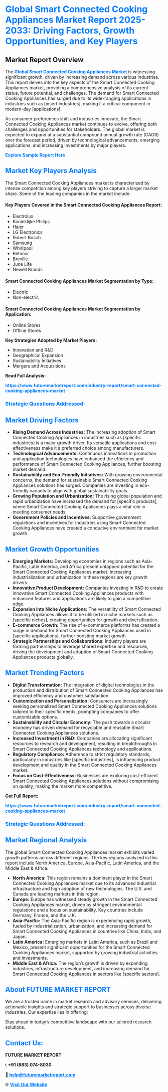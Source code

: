 <h1 style="color: #007BFF;">Global Smart Connected Cooking Appliances Market Report 2025-2033: Driving Factors, Growth Opportunities, and Key Players</h1>

<section id="overview">
<h2>Market Report Overview</h2>
<p>The <a href="https://www.futuremarketreport.com/industry-report/smart-connected-cooking-appliances-market" style="color: #007BFF; text-decoration: none;"><strong>Global Smart Connected Cooking Appliances Market</strong></a> is witnessing significant growth, driven by increasing demand across various industries. This report delves into the key aspects of the Smart Connected Cooking Appliances market, providing a comprehensive analysis of its current status, future potential, and challenges. The demand for Smart Connected Cooking Appliances has surged due to its wide-ranging applications in industries such as [insert industries], making it a critical component in modern-day [applications].</p>
<p>As consumer preferences shift and industries innovate, the Smart Connected Cooking Appliances market continues to evolve, offering both challenges and opportunities for stakeholders. The global market is expected to expand at a substantial compound annual growth rate (CAGR) over the forecast period, driven by technological advancements, emerging applications, and increasing investments by major players.</p>
</section>

<section id="overview">
<p><a href="https://www.futuremarketreport.com/request-sample/reportId=89260" style="color: #007BFF; text-decoration: none;"><strong>Explore Sample Report Here</strong></a></p>
</section>

<section id="key-players">
<h2 style="color: #007BFF;">Market Key Players Analysis</h2>
<p>The Smart Connected Cooking Appliances market is characterized by intense competition among key players striving to capture a larger market share. Some of the leading companies in the market include:</p>
<h4>Key Players Covered in the Smart Connected Cooking Appliances Report:</h4>
<ul><li>Electrolux</li><li>Koninklijke Philips</li><li>Haier</li><li>LG Electronics</li><li>Robert Bosch</li><li>Samsung</li><li>Whirlpool</li><li>Behmor</li><li>Breville</li><li>June Life</li><li>Newell Brands</li></ul>
<h4>Smart Connected Cooking Appliances Market Segmentation by Type:</h4>
<ul><li>Electric</li><li>Non-electric</li></ul>

<h4>Smart Connected Cooking Appliances Market Segmentation by Application:</h4>
<ul><li>Online Stores</li><li>Offline Stores</li></ul>
<p><strong>Key Strategies Adopted by Market Players:</strong></p>
<ul>
<li>Innovation and R&D</li>
<li>Geographical Expansion</li>
<li>Sustainability Initiatives</li>
<li>Mergers and Acquisitions</li>
</ul>
</section>

<section>
<p><strong>Read Full Analysis: </strong></p><a href="https://www.futuremarketreport.com/industry-report/smart-connected-cooking-appliances-market" style="color: #007BFF; text-decoration: none;"><strong>https://www.futuremarketreport.com/industry-report/smart-connected-cooking-appliances-market</strong></a>
<h3 style="color: #007BFF;">Strategic Questions Addressed:</h3>
</section>

<section id="driving-factors">
<h2 style="color: #007BFF;">Market Driving Factors</h2>
<ul>
<li><strong>Rising Demand Across Industries:</strong> The increasing adoption of Smart Connected Cooking Appliances in industries such as [specific industries] is a major growth driver. Its versatile applications and cost-effectiveness make it a preferred choice among manufacturers.</li>
<li><strong>Technological Advancements:</strong> Continuous innovations in production and application technologies have enhanced the efficiency and performance of Smart Connected Cooking Appliances, further boosting market demand.</li>
<li><strong>Sustainability and Eco-Friendly Initiatives:</strong> With growing environmental concerns, the demand for sustainable Smart Connected Cooking Appliances solutions has surged. Companies are investing in eco-friendly variants to align with global sustainability goals.</li>
<li><strong>Growing Population and Urbanization:</strong> The rising global population and rapid urbanization have increased the demand for [specific products], where Smart Connected Cooking Appliances plays a vital role in meeting consumer needs.</li>
<li><strong>Government Policies and Incentives:</strong> Supportive government regulations and incentives for industries using Smart Connected Cooking Appliances have created a conducive environment for market growth.</li>
</ul>
</section>

<section id="growth-opportunities">
<h2 style="color: #007BFF;">Market Growth Opportunities</h2>
<ul>
<li><strong>Emerging Markets:</strong> Developing economies in regions such as Asia-Pacific, Latin America, and Africa present untapped potential for the Smart Connected Cooking Appliances market. Increasing industrialization and urbanization in these regions are key growth drivers.</li>
<li><strong>Innovative Product Development:</strong> Companies investing in R&D to create innovative Smart Connected Cooking Appliances products with enhanced features and applications are likely to gain a competitive edge.</li>
<li><strong>Expansion into Niche Applications:</strong> The versatility of Smart Connected Cooking Appliances allows it to be utilized in niche markets such as [specific niches], creating opportunities for growth and diversification.</li>
<li><strong>E-commerce Growth:</strong> The rise of e-commerce platforms has created a surge in demand for Smart Connected Cooking Appliances used in [specific applications], further boosting market growth.</li>
<li><strong>Strategic Partnerships and Collaborations:</strong> Industry players are forming partnerships to leverage shared expertise and resources, driving the development and adoption of Smart Connected Cooking Appliances products globally.</li>
</ul>
</section>

<section id="trending-factors">
<h2 style="color: #007BFF;">Market Trending Factors</h2>
<ul>
<li><strong>Digital Transformation:</strong> The integration of digital technologies in the production and distribution of Smart Connected Cooking Appliances has improved efficiency and customer satisfaction.</li>
<li><strong>Customization and Personalization:</strong> Consumers are increasingly seeking personalized Smart Connected Cooking Appliances solutions tailored to their specific needs, prompting companies to offer customizable options.</li>
<li><strong>Sustainability and Circular Economy:</strong> The push towards a circular economy has driven demand for recyclable and reusable Smart Connected Cooking Appliances solutions.</li>
<li><strong>Increased Investment in R&D:</strong> Companies are allocating significant resources to research and development, resulting in breakthroughs in Smart Connected Cooking Appliances technology and applications.</li>
<li><strong>Regulatory Compliance:</strong> Adherence to strict regulatory standards, particularly in industries like [specific industries], is influencing product development and quality in the Smart Connected Cooking Appliances market.</li>
<li><strong>Focus on Cost-Effectiveness:</strong> Businesses are exploring cost-efficient Smart Connected Cooking Appliances solutions without compromising on quality, making the market more competitive.</li>
</ul>
</section>

<section>
<p><strong>Get Full Report: </strong></p><a href="https://www.futuremarketreport.com/industry-report/smart-connected-cooking-appliances-market" style="color: #007BFF; text-decoration: none;"><strong>https://www.futuremarketreport.com/industry-report/smart-connected-cooking-appliances-market</strong></a>
<h3 style="color: #007BFF;">Strategic Questions Addressed:</h3>
</section>


<section id="regional-analysis">
<h2 style="color: #007BFF;">Market Regional Analysis</h2>
<p>The global Smart Connected Cooking Appliances market exhibits varied growth patterns across different regions. The key regions analyzed in this report include North America, Europe, Asia-Pacific, Latin America, and the Middle East & Africa:</p>
<ul>
<li><strong>North America:</strong> This region remains a dominant player in the Smart Connected Cooking Appliances market due to its advanced industrial infrastructure and high adoption of new technologies. The U.S. and Canada are leading markets in this region.</li>
<li><strong>Europe:</strong> Europe has witnessed steady growth in the Smart Connected Cooking Appliances market, driven by stringent environmental regulations and a focus on sustainability. Key countries include Germany, France, and the U.K.</li>
<li><strong>Asia-Pacific:</strong> The Asia-Pacific region is experiencing rapid growth, fueled by industrialization, urbanization, and increasing demand for Smart Connected Cooking Appliances in countries like China, India, and Japan.</li>
<li><strong>Latin America:</strong> Emerging markets in Latin America, such as Brazil and Mexico, present significant opportunities for the Smart Connected Cooking Appliances market, supported by growing industrial activities and investments.</li>
<li><strong>Middle East & Africa:</strong> The region’s growth is driven by expanding industries, infrastructure development, and increasing demand for Smart Connected Cooking Appliances in sectors like [specific sectors].</li>
</ul>
</section>

<footer>
<h2 style="color: #007BFF;">About FUTURE MARKET REPORT</h2>
<p>We are a trusted name in market research and advisory services, delivering actionable insights and strategic support to businesses across diverse industries. Our expertise lies in offering:</p>

<p>Stay ahead in today’s competitive landscape with our tailored research solutions.</p>

<h2 style="color: #007BFF;">Contact Us:</h2>
<p><strong>FUTURE MARKET REPORT</strong></p>
<p>📞 <strong>+91 (883) 074-8030</strong></p>
<p>📧 <strong><a href="mailto:help@futuremarketreport.com" style="color: #007BFF;">help@futuremarketreport.com</a></strong></p>
<p>🌐 <strong><a href="https://www.futuremarketreport.com/" style="color: #007BFF;">Visit Our Website</a></strong></p>
</footer>